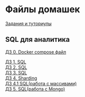 # Файлы домашек

[Задания и туториулы](https://github.com/Dju999/data_analytics/tree/master/slides)

## SQL для аналитика

[ДЗ 0. Docker compose файл](/SQL_for_analyst/docker-compose.yml)

[ДЗ 1. SQL](/SQL_for_analyst/dz1.sql) <br />
[ДЗ 2. SQL](/SQL_for_analyst/dz2.sql) <br />
[ДЗ 3. SQL](/SQL_for_analyst/dz3.sql) <br />
[ДЗ 4. Sharding](/SQL_for_analyst/dz4.sql) <br />
[ДЗ 4.1 SQL(работа с массивами)](/SQL_for_analyst/dz4_1.sql) <br />
[ДЗ 5. SQL(работа с Mongo)](/SQL_for_analyst/agg.js) <br />
